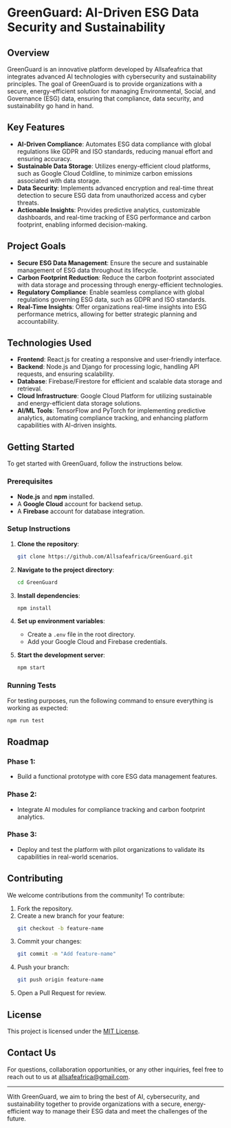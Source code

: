 <!DOCTYPE html>
<html lang="en">
<head>
    <meta name="google-site-verification" content="nQhi6NgNKkoUQcf3dSuNnzif14PgRYPOo8l4ui2MjJw" />
    <meta charset="UTF-8">
    <meta name="viewport" content="width=device-width, initial-scale=1.0">
</head>
<body>

# GreenGuard: AI-Driven ESG Data Security and Sustainability

## Overview

GreenGuard is an innovative platform developed by Allsafeafrica that integrates advanced AI technologies with cybersecurity and sustainability principles. The goal of GreenGuard is to provide organizations with a secure, energy-efficient solution for managing Environmental, Social, and Governance (ESG) data, ensuring that compliance, data security, and sustainability go hand in hand.

## Key Features

- **AI-Driven Compliance**: Automates ESG data compliance with global regulations like GDPR and ISO standards, reducing manual effort and ensuring accuracy.
- **Sustainable Data Storage**: Utilizes energy-efficient cloud platforms, such as Google Cloud Coldline, to minimize carbon emissions associated with data storage.
- **Data Security**: Implements advanced encryption and real-time threat detection to secure ESG data from unauthorized access and cyber threats.
- **Actionable Insights**: Provides predictive analytics, customizable dashboards, and real-time tracking of ESG performance and carbon footprint, enabling informed decision-making.

## Project Goals

- **Secure ESG Data Management**: Ensure the secure and sustainable management of ESG data throughout its lifecycle.
- **Carbon Footprint Reduction**: Reduce the carbon footprint associated with data storage and processing through energy-efficient technologies.
- **Regulatory Compliance**: Enable seamless compliance with global regulations governing ESG data, such as GDPR and ISO standards.
- **Real-Time Insights**: Offer organizations real-time insights into ESG performance metrics, allowing for better strategic planning and accountability.

## Technologies Used

- **Frontend**: React.js for creating a responsive and user-friendly interface.
- **Backend**: Node.js and Django for processing logic, handling API requests, and ensuring scalability.
- **Database**: Firebase/Firestore for efficient and scalable data storage and retrieval.
- **Cloud Infrastructure**: Google Cloud Platform for utilizing sustainable and energy-efficient data storage solutions.
- **AI/ML Tools**: TensorFlow and PyTorch for implementing predictive analytics, automating compliance tracking, and enhancing platform capabilities with AI-driven insights.

## Getting Started

To get started with GreenGuard, follow the instructions below.

### Prerequisites

- **Node.js** and **npm** installed.
- A **Google Cloud** account for backend setup.
- A **Firebase** account for database integration.

### Setup Instructions

1. **Clone the repository**:
   ```bash
   git clone https://github.com/Allsafeafrica/GreenGuard.git
   ```

2. **Navigate to the project directory**:
   ```bash
   cd GreenGuard
   ```

3. **Install dependencies**:
   ```bash
   npm install
   ```

4. **Set up environment variables**:
   - Create a `.env` file in the root directory.
   - Add your Google Cloud and Firebase credentials.

5. **Start the development server**:
   ```bash
   npm start
   ```

### Running Tests

For testing purposes, run the following command to ensure everything is working as expected:
```bash
npm run test
```

## Roadmap

### Phase 1: 
- Build a functional prototype with core ESG data management features.

### Phase 2:
- Integrate AI modules for compliance tracking and carbon footprint analytics.

### Phase 3:
- Deploy and test the platform with pilot organizations to validate its capabilities in real-world scenarios.

## Contributing

We welcome contributions from the community! To contribute:

1. Fork the repository.
2. Create a new branch for your feature:
   ```bash
   git checkout -b feature-name
   ```
3. Commit your changes:
   ```bash
   git commit -m "Add feature-name"
   ```
4. Push your branch:
   ```bash
   git push origin feature-name
   ```
5. Open a Pull Request for review.

## License

This project is licensed under the [MIT License](LICENSE).

## Contact Us

For questions, collaboration opportunities, or any other inquiries, feel free to reach out to us at [allsafeafrica@gmail.com](mailto:allsafeafrica@gmail.com).

---

With GreenGuard, we aim to bring the best of AI, cybersecurity, and sustainability together to provide organizations with a secure, energy-efficient way to manage their ESG data and meet the challenges of the future.
</body>
</html>

